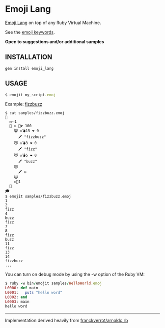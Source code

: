 # Emoji Lang

[Emoji Lang](https://github.com/anowell/emoji-lang) on top of any Ruby Virtual Machine.

See the [emoji keywords](lib/tokens.rb). 

**Open to suggestions and/or additional samples**

## INSTALLATION

    gem install emoji_lang

## USAGE

```ruby
$ emojit my_script.emoj
```

Example: [fizzbuzz](samples/fizzbuzz.emoj)
```
$ cat samples/fizzbuzz.emoj
🚌
  ✉🖘1
  🏃 ✉ 🐁❤ 100
    😸 ✉💣15 ❤ 0
      🖊 "fizzbuzz"
    😼 ✉💣3 ❤ 0
      🖊 "fizz"
    😼 ✉💣5 ❤ 0
      🖊 "buzz"
    😾
      🖊 ✉
    🙀
    ✉💪1
  🚶
🎓
$ emojit samples/fizzbuzz.emoj
1
2
fizz
4
buzz
fizz
7
8
fizz
buzz
11
fizz
13
14
fizzbuzz
...
```

You can turn on debug mode by using the -w option of the Ruby VM:

```ruby
$ ruby -w bin/emojit samples/HelloWorld.emoj
L0000: def main
L0001:   puts "hello word"
L0002: end
L0003: main
hello word
```

----------

Implementation derived heavily from [franckverrot/arnoldc.rb](https://github.com/franckverrot/arnoldc.rb)
